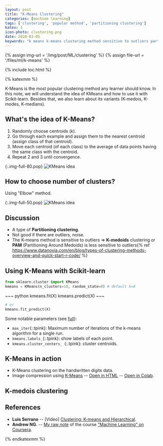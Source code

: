```yaml
---
layout: post
title: "K-Means Clustering"
categories: [machine learning]
tags: ['clustering', 'popular method', 'partitioning clustering']
katex: 1
icon-photo: clustering.png
date: 2020-03-05
keywords: "k means k-means clustering method sensitive to outliers partitioning clustering cluster k-medoids k medoids PAM oartitioning around medoids handwritten digits data Luis Serrano Andrew NG elbow method number of clusters k-medoids k modes k-modes k-medians k median kmean kmeans distance between points"
---
```


{% assign img-url = '/img/post/ML/clustering' %}
{% assign file-url = '/files/ml/k-means' %}

{% include toc.html %}

{% katexmm %}

K-Means is the most popular clustering method any learner should know. In this note, we will understand the idea of KMeans and how to use it with Scikit-learn. Besides that, we also learn about its variants (K-medois, K-modes, K-medians).

## What's the idea of K-Means?

1. Randomly choose centroids ($k$).
2. Go through each example and assign them to the nearest centroid (assign class of that centroid).
3. Move each centroid (of each class) to the average of data points having the same class with the centroid.
4. Repeat 2 and 3 until convergence.

{:.img-full-80.pop}
![KMeans idea]({{img-url}}/kmeans-idea.png)

## How to choose number of clusters?

Using "Elbow" method.

{:.img-full-50.pop}
![KMeans idea]({{img-url}}/kmeans-elbow.png)

## Discussion

- A type of **Partitioning clustering**.
- Not good if there are outliers, noise.
- The K-means method is sensitive to outliers ⇒ **K-medoids** clustering or **PAM** (Partitioning Around Medoids) is less sensitive to outliers{% ref https://www.datanovia.com/en/blog/types-of-clustering-methods-overview-and-quick-start-r-code/ %}

## Using K-Means with Scikit-learn

~~~ python
from sklearn.cluster import KMeans
kmeans = KMeans(n_clusters=10, random_state=0) # default k=8
~~~

<div class="flex-auto-equal-2" markdown="1">
~~~ python
kmeans.fit(X)
kmeans.predict(X)
~~~

~~~ python
# or
kmeans.fit_predict(X)
~~~
</div>

Some notable parameters (see [full](https://scikit-learn.org/stable/modules/generated/sklearn.cluster.KMeans.html)):

- `max_iter`{:.tpink}: Maximum number of iterations of the k-means algorithm for a single run.
- `kmeans.labels_`{:.tpink}: show labels of each point.
- `kmeans.cluster_centers_ `{:.tpink}: cluster centroids.


## K-Means in action 

- K-Means clustering on the handwritten digits data.
- Image compression using [K-Means]({{site.url}}{{site.baseurl}}/k-means-clustering) -- [Open in HTML](https://dinhanhthi.com/github-html?https://github.com/dinhanhthi/data-science-learning/blob/master/mini-projects/notebook_in_html/K_Means_image_compression.html) -- [Open in Colab](https://colab.research.google.com/github/dinhanhthi/data-science-learning/blob/master/mini-projects/K_Means_image_compression.ipynb).


## K-medois clustering



## References

- **Luis Serrano** -- [Video] [Clustering: K-means and Hierarchical](https://www.youtube.com/watch?v=QXOkPvFM6NU).
- **Andrew NG.** -- [My raw note](https://rawnote.dinhanhthi.com//machine-learning-coursera-8#k-means-algorithm) of the course ["Machine Learning" on Coursera](https://www.coursera.org/learn/machine-learning/).

{% endkatexmm %}
